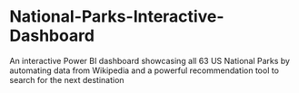 # National-Parks-Interactive-Dashboard
An interactive Power BI dashboard showcasing all 63 US National Parks by automating data from Wikipedia and a powerful recommendation tool to search for the next destination
